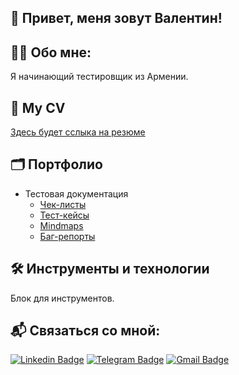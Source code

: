 ## 👋 Привет, меня зовут Валентин! 

## 👨‍💻 Обо мне:

Я начинающий тестировщик из Армении.

## 📃 My CV 

[Здесь будет сслыка на резюме](https://ссылочку_сюда)

## 🗂️ Портфолио 
- Тестовая документация
  -  [Чек-листы](https://github.com/ChizhV/check-lists-portfolio)
  -  [Тест-кейсы](https://github.com/ChizhV/test-cases-portfolio)
  -  [Mindmaps](https://github.com/ChizhV/mindmaps-portfolio)
  -  [Баг-репорты](https://github.com/ChizhV/bug-reports-portfolio)

## 🛠 Инструменты и технологии
Блок для инструментов.

## 📬 Связаться со мной:

[![Linkedin Badge](https://img.shields.io/badge/-LinkedIn-0e76a8?style=flat-square&logo=Linkedin&logoColor=white)](https://здесь_будет_ссылка)
[![Telegram Badge](https://img.shields.io/badge/-Telegram-0088cc?style=flat-square&logo=Telegram&logoColor=white)](https://t.me/tuanortsa)
[![Gmail Badge](https://img.shields.io/badge/-Gmail-red?style=flat&logo=Gmail&logoColor=white)](mailto:chizhvalentine@gmail.com)
